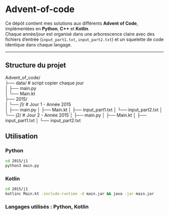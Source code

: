 # Advent-of-code

Ce dépôt contient mes solutions aux différents **Advent of Code**, implémentées en **Python**, **C++** et **Kotlin**.  
Chaque année/jour est organisé dans une arborescence claire avec des fichiers d’entrée (`input_part1.txt`, `input_part2.txt`) et un squelette de code identique dans chaque langage.

---

## Structure du projet

Advent_of_code/  
├── data/ # script copier chaque jour  
│ ├── main.py  
│ └── Main.kt  
├── 2015/  
│ └── j1/ # Jour 1 - Année 2015  
│ ├── main.py
│ ├── Main.kt
│ ├── input_part1.txt
│ └── input_part2.txt
│ └── j2/ # Jour 2 - Année 2015
│ ├── main.py
│ ├── Main.kt
│ ├── input_part1.txt
│ └── input_part2.txt

## Utilisation

### Python

```bash
cd 2015/j1
python3 main.py
```

### Kotlin

```bash
cd 2015/j1
kotlinc Main.kt -include-runtime -d main.jar && java -jar main.jar
```

### Langages utilisés : Python, Kotlin

